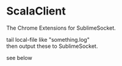 # ScalaClient

The Chrome Extensions for SublimeSocket.  
  
tail local-file like "something.log"  
then output these to SublimeSocket.


see below